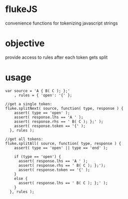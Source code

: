flukeJS
=======

convenience functions for tokenizing javascript strings 


objective
=========

provide access to rules after each token gets split


usage
=====

    var source = 'A { B( C ); };'
        , rules = { 'open': '{' };

    //get a single token:
    fluke.splitNext( source, function( type, response ) {
        assert( type == 'open' ); 
        assert( response.lhs == 'A ' );
        assert( response.rhs == ' B( C ); };' );
        assert( response.token == '{' ); 
      }, rules );
    
    //get all tokens: 
    fluke.splitAll( source, function( type, response ) {
        assert( type == 'open' || type == 'end' ); 
        
        if (type == 'open') {
          assert( response.lhs == 'A ' );
          assert( response.rhs == ' B( C ); };'); 
          assert( response.token == '{' );
        }
        else {
          assert( response.lhs == ' B( C ); };' );
        }
      }, rules ); 

